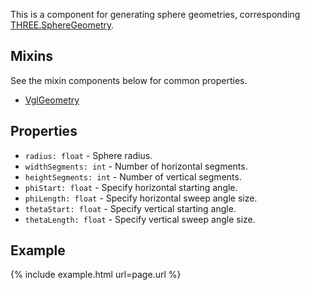 This is a component for generating sphere geometries, corresponding [THREE.SphereGeometry](https://threejs.org/docs/index.html#api/geometries/SphereGeometry).

## Mixins
See the mixin components below for common properties.
* [VglGeometry](vgl-geometry)

## Properties
* `radius: float` - Sphere radius.
* `widthSegments: int` - Number of horizontal segments.
* `heightSegments: int` - Number of vertical segments.
* `phiStart: float` - Specify horizontal starting angle.
* `phiLength: float` - Specify horizontal sweep angle size.
* `thetaStart: float` - Specify vertical starting angle.
* `thetaLength: float` - Specify vertical sweep angle size.

## Example
{% include example.html url=page.url %}

